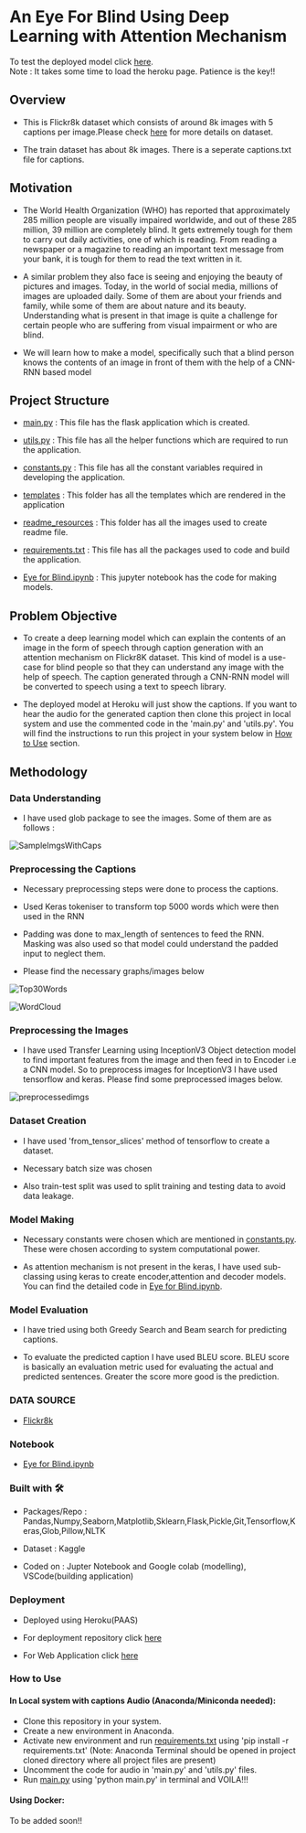 # An Eye For Blind Using Deep Learning with Attention Mechanism

To test the deployed model click [here](https://eye-for-blind.herokuapp.com/).<br/>
Note : It takes some time to load the heroku page. Patience is the key!!

## Overview
- This is Flickr8k dataset which consists of around 8k images with 5 captions per image.Please check [here](https://www.kaggle.com/adityajn105/flickr8k) for more details on dataset. 

- The train dataset has about 8k images. There is a seperate captions.txt file for captions. 

## Motivation
- The World Health Organization (WHO) has reported that approximately 285 million people are visually impaired worldwide, and out of these 285 million, 39 million are completely blind. It gets extremely tough for them to carry out daily activities, one of which is reading. From reading a newspaper or a magazine to reading an important text message from your bank, it is tough for them to read the text written in it.

- A similar problem they also face is seeing and enjoying the beauty of pictures and images. Today, in the world of social media, millions of images are uploaded daily. Some of them are about your friends and family, while some of them are about nature and its beauty. Understanding what is present in that image is quite a challenge for certain people who are suffering from visual impairment or who are blind.

-  We will learn how to make a model, specifically such that a blind person knows the contents of an image in front of them with the help of a CNN-RNN based model

## Project Structure
- [main.py](https://github.com/Pratik872/An-Eye-For-Blind/blob/main/main.py) : This file has the flask application which is created.

- [utils.py](https://github.com/Pratik872/An-Eye-For-Blind/blob/main/utils.py) : This file has all the helper functions which are required to run the application.

- [constants.py](https://github.com/Pratik872/An-Eye-For-Blind/blob/main/constants.py) : This file has all the constant variables required in developing the application.

- [templates](https://github.com/Pratik872/An-Eye-For-Blind/blob/main/templates) : This folder has all the templates which are rendered in the application

- [readme_resources](https://github.com/Pratik872/An-Eye-For-Blind/tree/main/readme%20resources) : This folder has all the images used to create readme file.

- [requirements.txt](https://github.com/Pratik872/An-Eye-For-Blind/blob/main/requirements.txt) : This file has all the packages used to code and build the application.

- [Eye for Blind.ipynb](https://github.com/Pratik872/An-Eye-For-Blind/blob/main/Eye_for_blind_Pratik_Waghmare.ipynb) : This jupyter notebook has the code for making models.

## Problem Objective
- To create a deep learning model which can explain the contents of an image in the form of speech through caption generation with an attention mechanism on Flickr8K dataset. This kind of model is a use-case for blind people so that they can understand any image with the help of speech. The caption generated through a CNN-RNN model will be converted to speech using a text to speech library. 

- The deployed model at Heroku will just show the captions. If you want to hear the audio for the generated caption then clone this project in local system and use the commented code in the 'main.py' and 'utils.py'. You will find the instructions to run this project in your system below in [How to Use]() section.

## Methodology

### Data Understanding
- I have used glob package to see the images. Some of them are as follows : 

![SampleImgsWithCaps](https://github.com/Pratik872/An-Eye-For-Blind/blob/main/readme%20resources/ImgsCaptions.png)


### Preprocessing the Captions
- Necessary preprocessing steps were done to process the captions.

- Used Keras tokeniser to transform top 5000 words which were then used in the RNN

- Padding was done to max_length of sentences to feed the RNN. Masking was also used so that model could understand the padded input to neglect them.

- Please find the necessary graphs/images below

![Top30Words](https://github.com/Pratik872/An-Eye-For-Blind/blob/main/readme%20resources/top30words.png)

![WordCloud](https://github.com/Pratik872/An-Eye-For-Blind/blob/main/readme%20resources/wordcloudpng.png)


### Preprocessing the Images
- I have used Transfer Learning using InceptionV3 Object detection model to find important features from the image and then feed in to Encoder i.e a CNN model. So to preprocess images for InceptionV3 I have used tensorflow and keras. Please find some preprocessed images below.

![preprocessedimgs](https://github.com/Pratik872/An-Eye-For-Blind/blob/main/readme%20resources/samplepreprocessedimages.png)

### Dataset Creation
- I have used 'from_tensor_slices' method of tensorflow to create a dataset.

- Necessary batch size was chosen

- Also train-test split was used to split training and testing data to avoid data leakage.

### Model Making

- Necessary constants were chosen which are mentioned in [constants.py](https://github.com/Pratik872/An-Eye-For-Blind/blob/main/constants.py). These were chosen according to system computational power.

- As attention mechanism is not present in the keras, I have used sub-classing using keras to create encoder,attention and decoder models. You can find the detailed code in [Eye for Blind.ipynb](https://github.com/Pratik872/An-Eye-For-Blind/blob/main/Eye_for_blind_Pratik_Waghmare.ipynb).

### Model Evaluation

- I have tried using both Greedy Search and Beam search for predicting captions.

- To evaluate the predicted caption I have used BLEU score. BLEU score is basically an evaluation metric used for evaluating the actual and predicted sentences. Greater the score more good is the prediction.


### DATA SOURCE
- [Flickr8k](https://www.kaggle.com/adityajn105/flickr8k)

### Notebook
- [Eye for Blind.ipynb](https://github.com/Pratik872/An-Eye-For-Blind/blob/main/Eye_for_blind_Pratik_Waghmare.ipynb)

### Built with 🛠️
- Packages/Repo : Pandas,Numpy,Seaborn,Matplotlib,Sklearn,Flask,Pickle,Git,Tensorflow,Keras,Glob,Pillow,NLTK

- Dataset : Kaggle

- Coded on : Jupter Notebook and Google colab (modelling), VSCode(building application)

### Deployment
- Deployed using Heroku(PAAS)

- For deployment repository click [here](https://github.com/Pratik872/An-Eye-For-Blind/tree/deploy)

- For Web Application click [here](https://eye-for-blind.herokuapp.com/)

### How to Use

#### In Local system with captions Audio (Anaconda/Miniconda needed):
- Clone this repository in your system.
- Create a new environment in Anaconda.
- Activate new environment and run [requirements.txt](https://github.com/Pratik872/An-Eye-For-Blind/blob/main/requirements.txt) using 'pip install -r requirements.txt' (Note: Anaconda Terminal should be opened in project cloned directory where all project files are present)
- Uncomment the code for audio in 'main.py' and 'utils.py' files.
- Run [main.py](https://github.com/Pratik872/An-Eye-For-Blind/blob/main/main.py) using 'python main.py' in terminal and VOILA!!!


#### Using Docker:
To be added soon!!
